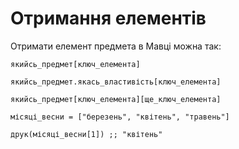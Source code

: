 # Отримання елементів

Отримати елемент предмета в Мавці можна так:

```мавка
якийсь_предмет[ключ_елемента]
```

```мавка
якийсь_предмет.якась_властивість[ключ_елемента]
```

```мавка
якийсь_предмет[ключ_елемента][ще_ключ_елемента]
```

```мавка
місяці_весни = ["березень", "квітень", "травень"]

друк(місяці_весни[1]) ;; "квітень"
```
